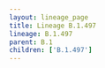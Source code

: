 ```yaml
---
layout: lineage_page
title: Lineage B.1.497
lineage: B.1.497
parent: B.1
children: ['B.1.497']
---
```

